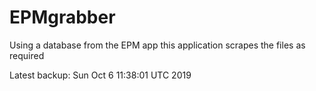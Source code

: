 # EPMgrabber
Using a database from the EPM app this application scrapes the files as required


Latest backup: Sun Oct 6 11:38:01 UTC 2019
